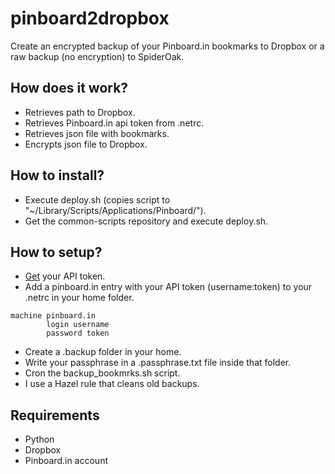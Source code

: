 pinboard2dropbox
================

Create an encrypted backup of your Pinboard.in bookmarks to Dropbox
or a raw backup (no encryption) to SpiderOak.

## How does it work?

* Retrieves path to Dropbox.
* Retrieves Pinboard.in api token from .netrc.
* Retrieves json file with bookmarks.
* Encrypts json file to Dropbox.

## How to install?

* Execute deploy.sh (copies script to "~/Library/Scripts/Applications/Pinboard/").
* Get the common-scripts repository and execute deploy.sh.

## How to setup?

* [Get][0] your API token.
* Add a pinboard.in entry with your API token (username:token) to your .netrc in your home folder.
```
machine pinboard.in
        login username
        password token
```
* Create a .backup folder in your home.
* Write your passphrase in a .passphrase.txt file inside that folder.
* Cron the backup_bookmrks.sh script.
* I use a Hazel rule that cleans old backups.

## Requirements

* Python
* Dropbox
* Pinboard.in account

[0]: https://pinboard.in/settings/password